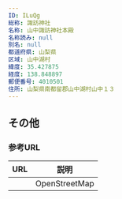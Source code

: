 ```yaml
---
ID: ILuQg
総称: 諏訪神社
名称: 山中諏訪神社本殿
名称読み: null
別名: null
都道府県: 山梨県
区域: 山中湖村
緯度: 35.427875
経度: 138.848897
郵便番号: 4010501
住所: 山梨県南都留郡山中湖村山中１３
---
```


## その他

### 参考URL

| URL | 説明          |
| --- | ------------- |
|     | OpenStreetMap |
